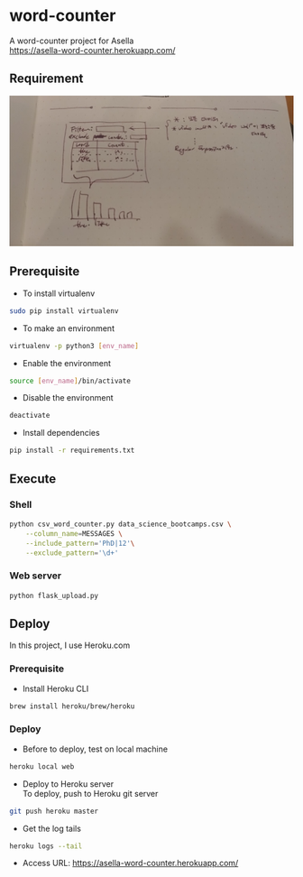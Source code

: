 # word-counter

A word-counter project for Asella \
https://asella-word-counter.herokuapp.com/

## Requirement

![requirement](requirement.jpg)

## Prerequisite

* To install virtualenv
```bash
sudo pip install virtualenv
```
* To make an environment
```bash
virtualenv -p python3 [env_name]
```
* Enable the environment
```bash
source [env_name]/bin/activate
```
* Disable the environment
```bash
deactivate
```
* Install dependencies
```bash
pip install -r requirements.txt
```

## Execute

### Shell

```bash
python csv_word_counter.py data_science_bootcamps.csv \
    --column_name=MESSAGES \
    --include_pattern='PhD|12'\
    --exclude_pattern='\d+'
```

### Web server

```bash
python flask_upload.py
```

## Deploy

In this project, I use Heroku.com

### Prerequisite

* Install Heroku CLI

```bash
brew install heroku/brew/heroku
```

### Deploy

* Before to deploy, test on local machine

```bash
heroku local web
```

* Deploy to Heroku server \
  To deploy, push to Heroku git server

```bash
git push heroku master
```

* Get the log tails

```bash
heroku logs --tail
```

* Access URL: https://asella-word-counter.herokuapp.com/
